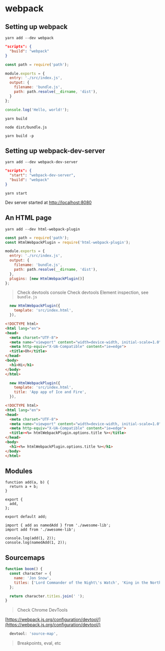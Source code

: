 # webpack

## Setting up webpack

```shell
yarn add --dev webpack
```

```json
"scripts": {
  "build": "webpack"
}
```

```js
const path = require('path');

module.exports = {
  entry: './src/index.js',
  output: {
    filename: 'bundle.js',
    path: path.resolve(__dirname, 'dist'),
  }
};
```

```js
console.log('Hello, world!');
```

```shell
yarn build
```

```shell
node dist/bundle.js
```

```shell
yarn build -p
```

## Setting up webpack-dev-server

```shell
yarn add --dev webpack-dev-server
```

```json
"scripts": {
  "start": "webpack-dev-server",
  "build": "webpack"
}
```

```shell
yarn start
```

Dev server started at [http://localhost:8080](http://localhost:8080)

## An HTML page

```shell
yarn add --dev html-webpack-plugin
```

```js
const path = require('path');
const HtmlWebpackPlugin = require('html-webpack-plugin');

module.exports = {
  entry: './src/index.js',
  output: {
    filename: 'bundle.js',
    path: path.resolve(__dirname, 'dist'),
  },
  plugins: [new HtmlWebpackPlugin()]
};
```

> Check devtools console
> Check devtools Element inspection, see `bundle.js`

```js
  new HtmlWebpackPlugin({
    template: 'src/index.html',
  }),
```

```html
<!DOCTYPE html>
<html lang="en">
<head>
  <meta charset="UTF-8">
  <meta name="viewport" content="width=device-width, initial-scale=1.0">
  <meta http-equiv="X-UA-Compatible" content="ie=edge">
  <title>Oh</title>
</head>
<body>
  <h1>Hi</h1>
</body>
</html>
```

```js
  new HtmlWebpackPlugin({
    template: 'src/index.html',
    title: 'App app of Ice and Fire',
  }),
```

```html
<!DOCTYPE html>
<html lang="en">
<head>
  <meta charset="UTF-8">
  <meta name="viewport" content="width=device-width, initial-scale=1.0">
  <meta http-equiv="X-UA-Compatible" content="ie=edge">
  <title><%= htmlWebpackPlugin.options.title %></title>
</head>
<body>
  <h1><%= htmlWebpackPlugin.options.title %></h1>
</body>
</html>
```

## Modules

```
function add(a, b) {
  return a + b;
}

export {
  add,
};

export default add;
```

```
import { add as namedAdd } from './awesome-lib';
import add from './awesome-lib';

console.log(add(1, 2));
console.log(namedAdd(1, 2));
```

## Sourcemaps

```js
function boom() {
  const character = {
    name: 'Jon Snow',
    titles: ['Lord Commander of the Night\'s Watch', 'King in the North']
  };

  return character.tit1es.join(' ');
}
```

> Check Chrome DevTools

[https://webpack.js.org/configuration/devtool/](https://webpack.js.org/configuration/devtool/)

```js
  devtool: 'source-map',
```

> Breakpoints, eval, etc
